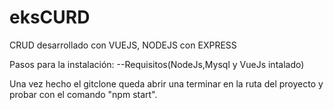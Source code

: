 # eksCURD
CRUD desarrollado con VUEJS, NODEJS con EXPRESS

Pasos para la instalación:
--Requisitos(NodeJs,Mysql y VueJs intalado)

Una vez hecho el gitclone queda abrir una terminar en la ruta del proyecto y probar con el comando "npm start".
